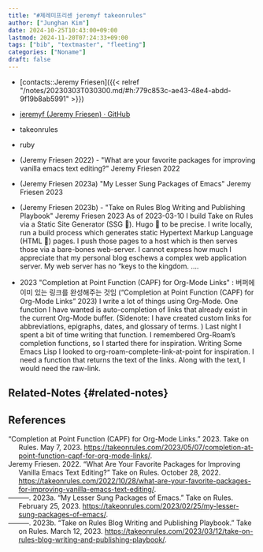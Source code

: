 ```yaml
---
title: "#제레미프리센 jeremyf takeonrules"
author: ["Junghan Kim"]
date: 2024-10-25T10:43:00+09:00
lastmod: 2024-11-20T07:24:33+09:00
tags: ["bib", "textmaster", "fleeting"]
categories: ["Noname"]
draft: false
---
```


<!--more-->

-   [contacts::Jeremy Friesen]({{< relref "/notes/20230303T030300.md/#h:779c853c-ae43-48e4-abdd-9f19b8ab5991" >}})
-   [jeremyf (Jeremy Friesen) · GitHub](https://github.com/jeremyf)
-   takeonrules
-   ruby

-   (Jeremy Friesen 2022) - "What are your favorite packages for improving vanilla emacs text editing?" Jeremy Friesen 2022
-   (Jeremy Friesen 2023a) "My Lesser Sung Packages of Emacs" Jeremy Friesen 2023
-   (Jeremy Friesen 2023b) - "Take on Rules Blog Writing and Publishing Playbook" Jeremy Friesen 2023 As of 2023-03-10 I build Take on Rules via a Static Site Generator (SSG 📖). Hugo 📖 to be precise. I write locally, run a build process which generates static Hypertext Markup Language (HTML 📖) pages. I push those pages to a host which is then serves those via a bare-bones web-server. I cannot express how much I appreciate that my personal blog eschews a complex web application server. My web server has no “keys to the kingdom. ....

-   2023 "Completion at Point Function (CAPF) for Org-Mode Links" : 버퍼에 이미 있는 링크를 완성해주는 것임 (“Completion at Point Function (CAPF) for Org-Mode Links” 2023) I write a lot of things using Org-Mode. One function I have wanted is auto-completion of links that already exist in the current Org-Mode buffer. (Sidenote: I have created custom links for abbreviations, epigraphs, dates, and glossary of terms. ) Last night I spent a bit of time writing that function. I remembered Org-Roam’s completion functions, so I started there for inspiration. Writing Some Emacs Lisp I looked to org-roam-complete-link-at-point for inspiration. I need a function that returns the text of the links. Along with the text, I would need the raw-link.


## Related-Notes {#related-notes}

## References

<style>.csl-entry{text-indent: -1.5em; margin-left: 1.5em;}</style><div class="csl-bib-body">
  <div class="csl-entry">“Completion at Point Function (CAPF) for Org-Mode Links.” 2023. Take on Rules. May 7, 2023. <a href="https://takeonrules.com/2023/05/07/completion-at-point-function-capf-for-org-mode-links/">https://takeonrules.com/2023/05/07/completion-at-point-function-capf-for-org-mode-links/</a>.</div>
  <div class="csl-entry">Jeremy Friesen. 2022. “What Are Your Favorite Packages for Improving Vanilla Emacs Text Editing?” Take on Rules. October 28, 2022. <a href="https://takeonrules.com/2022/10/28/what-are-your-favorite-packages-for-improving-vanilla-emacs-text-editing/">https://takeonrules.com/2022/10/28/what-are-your-favorite-packages-for-improving-vanilla-emacs-text-editing/</a>.</div>
  <div class="csl-entry">———. 2023a. “My Lesser Sung Packages of Emacs.” Take on Rules. February 25, 2023. <a href="https://takeonrules.com/2023/02/25/my-lesser-sung-packages-of-emacs/">https://takeonrules.com/2023/02/25/my-lesser-sung-packages-of-emacs/</a>.</div>
  <div class="csl-entry">———. 2023b. “Take on Rules Blog Writing and Publishing Playbook.” Take on Rules. March 12, 2023. <a href="https://takeonrules.com/2023/03/12/take-on-rules-blog-writing-and-publishing-playbook/">https://takeonrules.com/2023/03/12/take-on-rules-blog-writing-and-publishing-playbook/</a>.</div>
</div>
